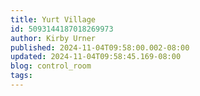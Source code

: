 ```yaml
---
title: Yurt Village
id: 5093144187018269973
author: Kirby Urner
published: 2024-11-04T09:58:00.002-08:00
updated: 2024-11-04T09:58:45.169-08:00
blog: control_room
tags: 
---
```


[](https://www.flickr.com/photos/kirbyurner/54117266279/in/dateposted/)

[](https://www.flickr.com/photos/kirbyurner/54116073362/in/dateposted/)